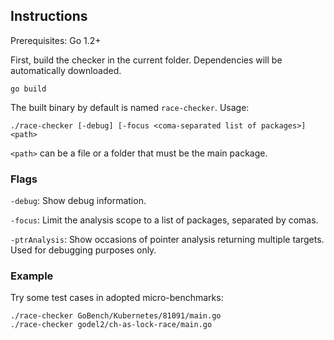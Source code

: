 ## Instructions

Prerequisites: Go 1.2+

First, build the checker in the current folder.
Dependencies will be automatically downloaded.

```
go build
```

The built binary by default is named `race-checker`.
Usage:

```
./race-checker [-debug] [-focus <coma-separated list of packages>] <path>
```

`<path>` can be a file or a folder that must be the main package.

### Flags

`-debug`: Show debug information.

`-focus`: Limit the analysis scope to a list of packages, separated by comas.

`-ptrAnalysis`: Show occasions of pointer analysis returning multiple targets. Used for debugging purposes only. 

### Example

Try some test cases in adopted micro-benchmarks:

```
./race-checker GoBench/Kubernetes/81091/main.go
./race-checker godel2/ch-as-lock-race/main.go
```

